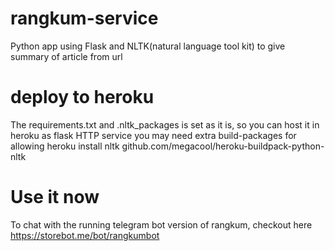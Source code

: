 # rangkum-service
Python app using Flask and NLTK(natural language tool kit) to give summary of article from url

# deploy to heroku

The requirements.txt and .nltk_packages is set as it is, so you can host it in heroku as flask HTTP service
you may need extra build-packages for allowing heroku install nltk
github.com/megacool/heroku-buildpack-python-nltk

# Use it now

To chat with the running telegram bot version of rangkum, checkout here https://storebot.me/bot/rangkumbot
